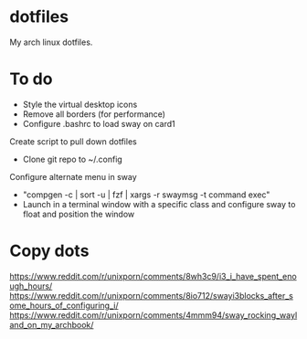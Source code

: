 # dotfiles

My arch linux dotfiles.

# To do

 * Style the virtual desktop icons
 * Remove all borders (for performance)
 * Configure .bashrc to load sway on card1

Create script to pull down dotfiles
 * Clone git repo to ~/.config

Configure alternate menu in sway
 * "compgen -c | sort -u | fzf | xargs -r swaymsg -t command exec"
 * Launch in a terminal window with a specific class and configure sway to float and position the window

# Copy dots
https://www.reddit.com/r/unixporn/comments/8wh3c9/i3_i_have_spent_enough_hours/
https://www.reddit.com/r/unixporn/comments/8io712/swayi3blocks_after_some_hours_of_configuring_i/
https://www.reddit.com/r/unixporn/comments/4mmm94/sway_rocking_wayland_on_my_archbook/
